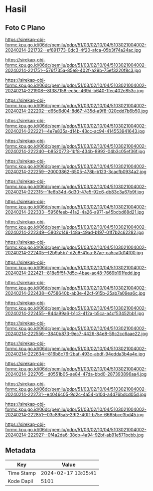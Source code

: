 # Hasil

## Foto C Plano

https://sirekap-obj-formc.kpu.go.id/06dc/pemilu/pdpr/51/03/02/10/04/5103021004002-20240214-221732--ef891773-0dc3-4f20-afca-05b3f74a24ac.jpg

https://sirekap-obj-formc.kpu.go.id/06dc/pemilu/pdpr/51/03/02/10/04/5103021004002-20240214-221751--576f735a-85e8-402f-a29b-75ef3220f8c3.jpg

https://sirekap-obj-formc.kpu.go.id/06dc/pemilu/pdpr/51/03/02/10/04/5103021004002-20240214-221908--8f387158-ec5c-469d-b640-1fec402e853c.jpg

https://sirekap-obj-formc.kpu.go.id/06dc/pemilu/pdpr/51/03/02/10/04/5103021004002-20240214-222202--d65d6d04-8d67-435d-a9f8-020cdd7b6b50.jpg

https://sirekap-obj-formc.kpu.go.id/06dc/pemilu/pdpr/51/03/02/10/04/5103021004002-20240214-222221--4e7e835a-d14b-43cc-ac94-414553941643.jpg

https://sirekap-obj-formc.kpu.go.id/06dc/pemilu/pdpr/51/03/02/10/04/5103021004002-20240214-222240--b8520773-1bf8-434b-8992-04b3c05ef36f.jpg

https://sirekap-obj-formc.kpu.go.id/06dc/pemilu/pdpr/51/03/02/10/04/5103021004002-20240214-222259--20003862-6505-478b-b123-3cacfb0934a2.jpg

https://sirekap-obj-formc.kpu.go.id/06dc/pemilu/pdpr/51/03/02/10/04/5103021004002-20240214-222315--1fe6b34d-6d30-47e5-92c6-db83c3a67b9f.jpg

https://sirekap-obj-formc.kpu.go.id/06dc/pemilu/pdpr/51/03/02/10/04/5103021004002-20240214-222333--5956feeb-41a2-4a26-a971-a45bcbd68d21.jpg

https://sirekap-obj-formc.kpu.go.id/06dc/pemilu/pdpr/51/03/02/10/04/5103021004002-20240214-222349--5802c149-148a-49ad-b197-01f7b2c62282.jpg

https://sirekap-obj-formc.kpu.go.id/06dc/pemilu/pdpr/51/03/02/10/04/5103021004002-20240214-222405--f2b9a5b7-d2c8-41ca-87ae-ca5ca0d14f00.jpg

https://sirekap-obj-formc.kpu.go.id/06dc/pemilu/pdpr/51/03/02/10/04/5103021004002-20240214-222421--818e5f5f-7d5c-4bae-ac48-7669b191fedd.jpg

https://sirekap-obj-formc.kpu.go.id/06dc/pemilu/pdpr/51/03/02/10/04/5103021004002-20240214-222438--6758640b-ab3e-42cf-915b-25ab7a09ea6c.jpg

https://sirekap-obj-formc.kpu.go.id/06dc/pemilu/pdpr/51/03/02/10/04/5103021004002-20240214-222455--844a99a6-b1c3-412a-b5ca-a4cf53452bb1.jpg

https://sirekap-obj-formc.kpu.go.id/06dc/pemilu/pdpr/51/03/02/10/04/5103021004002-20240214-222556--3840b873-9ec7-4426-84e8-59c2cc6aae22.jpg

https://sirekap-obj-formc.kpu.go.id/06dc/pemilu/pdpr/51/03/02/10/04/5103021004002-20240214-222634--816b8c76-2baf-493c-abdf-94edda3b4a4e.jpg

https://sirekap-obj-formc.kpu.go.id/06dc/pemilu/pdpr/51/03/02/10/04/5103021004002-20240214-222705--d0551b05-ae84-47da-bbd0-287393896aa4.jpg

https://sirekap-obj-formc.kpu.go.id/06dc/pemilu/pdpr/51/03/02/10/04/5103021004002-20240214-222731--e4046c05-9d2c-4a54-b10d-a4d76bdcd05d.jpg

https://sirekap-obj-formc.kpu.go.id/06dc/pemilu/pdpr/51/03/02/10/04/5103021004002-20240214-222851--03c895a5-29f2-40ff-b75e-6665bce3bd45.jpg

https://sirekap-obj-formc.kpu.go.id/06dc/pemilu/pdpr/51/03/02/10/04/5103021004002-20240214-222927--0f4a2da6-38cb-4a94-92bf-ab91e571bcbb.jpg


## Metadata

| Key        | Value               |
| ---------- | ------------------- |
| Time Stamp | 2024-02-17 13:05:41 |
| Kode Dapil | 5101                |



